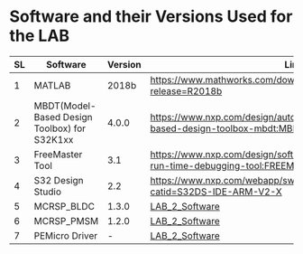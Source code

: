 # Software and their Versions Used for the LAB 


SL |Software  |  Version | Link Available |
---|--------|----------|---------------|
1|MATLAB   | 2018b    | https://www.mathworks.com/downloads/web_downloads/download_release?release=R2018b
2|MBDT(Model-Based Design Toolbox) for S32K1xx | 4.0.0 |https://www.nxp.com/design/automotive-software-and-tools/nxp-model-based-design-toolbox-mbdt:MBDT|
3|FreeMaster Tool| 3.1 | https://www.nxp.com/design/software/development-software/freemaster-run-time-debugging-tool:FREEMASTER?tid=vanFREEMASTER|
4| S32 Design Studio| 2.2 | https://www.nxp.com/webapp/swlicensing/sso/downloadSoftware.sp?catid=S32DS-IDE-ARM-V2-X|
5| MCRSP_BLDC | 1.3.0| [LAB_2_Software](Support/ECE595_Autonomous_Lab2_Software.zip)
6|MCRSP_PMSM|1.2.0| [LAB_2_Software](Support/ECE595_Autonomous_Lab2_Software.zip)
7| PEMicro Driver| - | [LAB_2_Software](Support/ECE595_Autonomous_Lab2_Software.zip)
